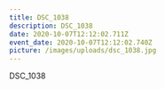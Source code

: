 ```yaml
---
title: DSC_1038
description: DSC_1038
date: 2020-10-07T12:12:02.711Z
event_date: 2020-10-07T12:12:02.740Z
picture: /images/uploads/dsc_1038.jpg
---
```

DSC_1038